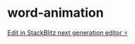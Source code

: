 # word-animation

[Edit in StackBlitz next generation editor ⚡️](https://stackblitz.com/~/github.com/Shahid-khan5/word-animation)